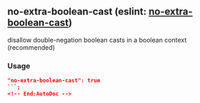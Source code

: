 <!-- Start:AutoDoc:: Modify `src/readme/rules.ts` and run `gulp readme` to update block -->
## no-extra-boolean-cast (eslint: [no-extra-boolean-cast](http://eslint.org/docs/rules/no-extra-boolean-cast))

disallow double-negation boolean casts in a boolean context (recommended)

### Usage

```json
"no-extra-boolean-cast": true
```;
<!-- End:AutoDoc -->
